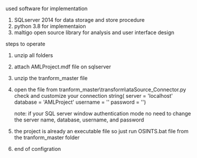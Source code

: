 used software for implementation
   1. SQLserver 2014 for data storage and store procedure
   2. python 3.8 for implementaion
   3. maltigo open source library for analysis and user interface design

steps to operate

1. unzip all folders
2. attach AMLProject.mdf file on sqlserver
3. unzip the tranform_master file 
4. open the file from tranform_master\transform\ataSource_Connector.py  check and customize your connection string( server = 'localhost'
        						     database = 'AMLProject'
                                               username = ''
                                               password = '') 

 
   note: if your SQL server window authentication mode no need to change the server name, database, username, and password
5. the project is already an executable file so just run OSINTS.bat file from the tranform_master folder
6. end of configration
